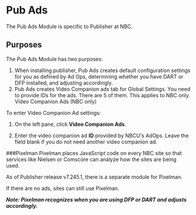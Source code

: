 Pub Ads 
=================================

The Pub Ads Module is specific to Publisher at NBC.

Purposes
---------------

The Pub Ads Module has two purposes: 

1.  When installing publisher, Pub Ads creates default configuration settings for you as defined by Ad Ops, determining whether you have DART or DFP installed, and adjusting accordingly. 
2.  Pub Ads creates Video Companion ads tab for Global Settings.  You need to provide IDs for the ads.  There are 5 of them.  This applies to NBC only.  
Video Companion Ads (NBC only)

To enter Video Companion Ad settings:  

1.  On the left pane, click **Video Companion Ads**.  

2.  Enter the video companion ad **ID** provided by NBCU's AdOps. Leave the field blank if you do not need another video companion ad.

###Pixelman 
Pixelman places JavaScript code on every NBC site so that services like Nielsen or Comscore can analyze how the sites are being used.  

As of Publisher release v7.245.1, there is a separate module for Pixelman.  

If there are no ads, sites can still use Pixelman.  

_**Note: Pixelman recognizes when you are using DFP or DART and adjusts accordingly.**_  

